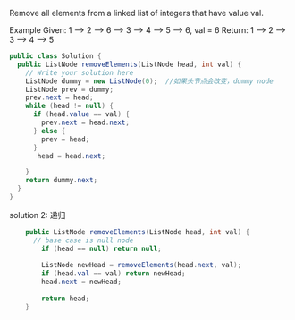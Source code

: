
Remove all elements from a linked list of integers that have value val.

Example
Given: 1 --> 2 --> 6 --> 3 --> 4 --> 5 --> 6, val = 6
Return: 1 --> 2 --> 3 --> 4 --> 5

```java
public class Solution {
  public ListNode removeElements(ListNode head, int val) {
    // Write your solution here
    ListNode dummy = new ListNode(0);  //如果头节点会改变，dummy node
    ListNode prev = dummy;
    prev.next = head;
    while (head != null) {
      if (head.value == val) {
        prev.next = head.next;
      } else {
        prev = head;
      }
       head = head.next;

    }
    return dummy.next;
  }
}
```

solution 2: 递归

```java
    public ListNode removeElements(ListNode head, int val) {
      // base case is null node
        if (head == null) return null;
        
        ListNode newHead = removeElements(head.next, val);
        if (head.val == val) return newHead;
        head.next = newHead;
        
        return head;
    }
  ```